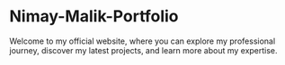 # Nimay-Malik-Portfolio
Welcome to my official website, where you can explore my professional journey, discover my latest projects, and learn more about my expertise.
